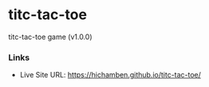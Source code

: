 # titc-tac-toe
titc-tac-toe game (v1.0.0)

### Links
- Live Site URL: https://hichamben.github.io/titc-tac-toe/
